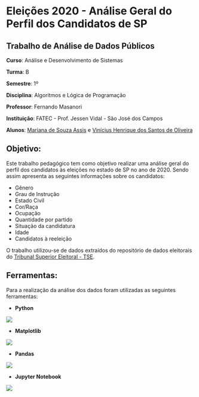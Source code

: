 # Eleições 2020 - Análise Geral do Perfil dos Candidatos de SP

## Trabalho de Análise de Dados Públicos

**Curso**: Análise e Desenvolvimento de Sistemas

**Turma**: B

**Semestre**: 1º

**Disciplina**: Algoritmos e Lógica de Programação

**Professor**: Fernando Masanori

**Instituição**: FATEC - Prof. Jessen Vidal - São José dos Campos

**Alunos**: [Mariana de Souza Assis](https://github.com/mariana299) e [Vinícius Henrique dos Santos de Oliveira](https://github.com/vinicius-hso)

## Objetivo:

Este trabalho pedagógico tem como objetivo realizar uma análise geral do perfil dos candidatos às eleições no estado de SP no ano de 2020. Sendo assim apresenta as seguintes informações sobre os candidatos:

* Gênero
* Grau de Instrução
* Estado Civil
* Cor/Raça
* Ocupação
* Quantidade por partido
* Situação da candidatura
* Idade 
* Candidatos à reeleição

O trabalho utilizou-se de dados extraídos do repositório de dados eleitorais do [Tribunal Superior Eleitoral - TSE](https://www.tse.jus.br/eleicoes/estatisticas/repositorio-de-dados-eleitorais-1).

## Ferramentas:

Para a realização da análise dos dados foram utilizadas as seguintes ferramentas:

* **Python** 

![](https://github.com/vinicius-hso/eleicoes-2020-analise-candidatos-SP/blob/main/python_logo.png)

* **Matplotlib**

![](https://github.com/vinicius-hso/eleicoes-2020-analise-candidatos-SP/blob/main/matplotlib_logo.png)

* **Pandas**

![](https://github.com/vinicius-hso/eleicoes-2020-analise-candidatos-SP/blob/main/pandas_logo.png)

* **Jupyter Notebook**

![](https://github.com/vinicius-hso/eleicoes-2020-analise-candidatos-SP/blob/main/jupyter_logo.png)
